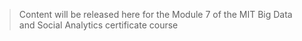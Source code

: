> Content will be released here for the Module 7 of the MIT Big Data and Social Analytics certificate course
